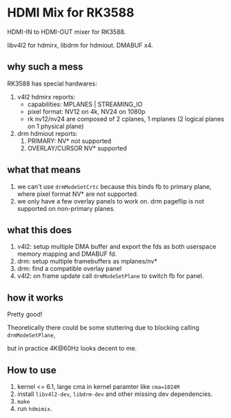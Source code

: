 # HDMI Mix for RK3588

HDMI-IN to HDMI-OUT mixer for RK3588.

libv4l2 for hdmirx, libdrm for hdmiout. DMABUF x4.

## why such a mess

RK3588 has special hardwares:

1. v4l2 hdmirx reports:
    * capabilities: MPLANES | STREAMING_IO
    * pixel format: NV12 on 4k, NV24 on 1080p
    * rk nv12/nv24 are composed of 2 cplanes, 1 mplanes (2 logical planes on 1 physical plane)
2. drm hdmiout reports:
    1. PRIMARY: NV* not supported
    2. OVERLAY/CURSOR NV* supported

## what that means

1. we can't use `drmModeSetCrtc` because this binds fb to primary plane, where pixel format NV* are not supported.
2. we only have a few overlay panels to work on. drm pageflip is not supported on non-primary planes.

## what this does

1. v4l2: setup multiple DMA buffer and export the fds as both userspace memory mapping and DMABUF fd.
2. drm: setup multiple framebuffers as mplanes/nv*
3. drm: find a compatible overlay panel
4. v4l2: on frame update call `drmModeSetPlane` to switch fb for panel.

## how it works

Pretty good!

Theoretically there could be some stuttering due to blocking calling `drmModeSetPlane`,

but in practice 4K@60Hz looks decent to me.

## How to use

1. kernel <= 6.1, large cma in kernel paramter like `cma=1024M`
2. install `libv4l2-dev`, `libdrm-dev` and other missing dev dependencies.
3. `make`
4. run `hdmimix`.
